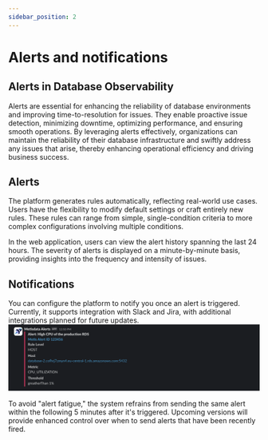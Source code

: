 ```yaml
---
sidebar_position: 2
---
```


#  Alerts and notifications

## Alerts in Database Observability

Alerts are essential for enhancing the reliability of database environments and improving time-to-resolution for issues. They enable proactive issue detection, minimizing downtime, optimizing performance, and ensuring smooth operations. By leveraging alerts effectively, organizations can maintain the reliability of their database infrastructure and swiftly address any issues that arise, thereby enhancing operational efficiency and driving business success.

## Alerts

The platform generates rules automatically, reflecting real-world use cases. Users have the flexibility to modify default settings or craft entirely new rules. These rules can range from simple, single-condition criteria to more complex configurations involving multiple conditions.

In the web application, users can view the alert history spanning the last 24 hours. The severity of alerts is displayed on a minute-by-minute basis, providing insights into the frequency and intensity of issues.


## Notifications

You can configure the platform to notify you once an alert is triggered. Currently, it supports integration with Slack and Jira, with additional integrations planned for future updates.
![Untitled](Monitoring_Images/metis_alerts_slack_notification.png)


To avoid "alert fatigue," the system refrains from sending the same alert within the following 5 minutes after it's triggered. Upcoming versions will provide enhanced control over when to send alerts that have been recently fired.


